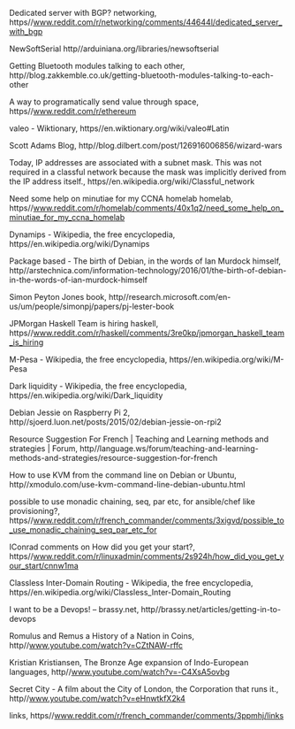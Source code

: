 
Dedicated server with BGP?  networking, https//www.reddit.com/r/networking/comments/44644l/dedicated_server_with_bgp

NewSoftSerial http//arduiniana.org/libraries/newsoftserial

Getting Bluetooth modules talking to each other, http//blog.zakkemble.co.uk/getting-bluetooth-modules-talking-to-each-other

A way to programatically send value through space, https//www.reddit.com/r/ethereum


valeo - Wiktionary, https//en.wiktionary.org/wiki/valeo#Latin

Scott Adams Blog, http//blog.dilbert.com/post/126916006856/wizard-wars

Today, IP addresses are associated with a subnet mask. This was not required in a classful network because the mask was implicitly derived from the IP address itself., https//en.wikipedia.org/wiki/Classful_network

Need some help on minutiae for my CCNA homelab  homelab, https//www.reddit.com/r/homelab/comments/40x1q2/need_some_help_on_minutiae_for_my_ccna_homelab

Dynamips - Wikipedia, the free encyclopedia, https//en.wikipedia.org/wiki/Dynamips

Package based - The birth of Debian, in the words of Ian Murdock himself, http//arstechnica.com/information-technology/2016/01/the-birth-of-debian-in-the-words-of-ian-murdock-himself

Simon Peyton Jones book, http//research.microsoft.com/en-us/um/people/simonpj/papers/pj-lester-book

JPMorgan Haskell Team is hiring  haskell, https//www.reddit.com/r/haskell/comments/3re0kp/jpmorgan_haskell_team_is_hiring

M-Pesa - Wikipedia, the free encyclopedia, https//en.wikipedia.org/wiki/M-Pesa

Dark liquidity - Wikipedia, the free encyclopedia, https//en.wikipedia.org/wiki/Dark_liquidity

Debian Jessie on Raspberry Pi 2, http//sjoerd.luon.net/posts/2015/02/debian-jessie-on-rpi2

Resource Suggestion For French | Teaching and Learning methods and strategies | Forum, http//language.ws/forum/teaching-and-learning-methods-and-strategies/resource-suggestion-for-french

How to use KVM from the command line on Debian or Ubuntu, http//xmodulo.com/use-kvm-command-line-debian-ubuntu.html

possible to use monadic chaining, seq, par etc, for ansible/chef like provisioning?, https//www.reddit.com/r/french_commander/comments/3xigvd/possible_to_use_monadic_chaining_seq_par_etc_for

IConrad comments on How did you get your start?, https//www.reddit.com/r/linuxadmin/comments/2s924h/how_did_you_get_your_start/cnnw1ma

Classless Inter-Domain Routing - Wikipedia, the free encyclopedia, https//en.wikipedia.org/wiki/Classless_Inter-Domain_Routing

I want to be a Devops! – brassy.net, http//brassy.net/articles/getting-in-to-devops

Romulus and Remus a History of a Nation in Coins, http//www.youtube.com/watch?v=CZtNAW-rffc

Kristian Kristiansen, The Bronze Age expansion of Indo-European languages, http//www.youtube.com/watch?v=-C4XsA5ovbg

Secret City - A film about the City of London, the Corporation that runs it., http//www.youtube.com/watch?v=eHnwtkfX2k4

links, https//www.reddit.com/r/french_commander/comments/3ppmhj/links
